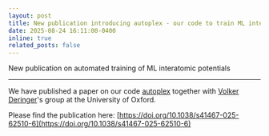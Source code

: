 ```yaml
---
layout: post
title: New publication introducing autoplex - our code to train ML interatomic potentials automatically!
date: 2025-08-24 16:11:00-0400
inline: true
related_posts: false
---
```


New publication on automated training of ML interatomic potentials

---

We have published a paper on our code [autoplex](https://github.com/autoatml/autoplex) together with [Volker Deringer](https://www.chem.ox.ac.uk/people/volker-deringer)'s group at the University of Oxford.

Please find the publication here: [https://doi.org/10.1038/s41467-025-62510-6](https://doi.org/10.1038/s41467-025-62510-6)
